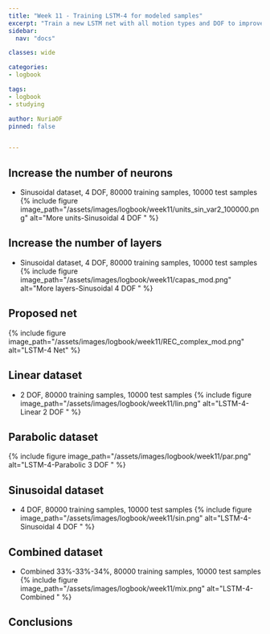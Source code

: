 ```yaml
---
title: "Week 11 - Training LSTM-4 for modeled samples"
excerpt: "Train a new LSTM net with all motion types and DOF to improve results."
sidebar:
  nav: "docs"

classes: wide

categories:
- logbook

tags:
- logbook
- studying

author: NuriaOF
pinned: false


---
```


## Increase the number of neurons

- Sinusoidal dataset, 4 DOF, 80000 training samples, 10000 test samples
{% include figure image_path="/assets/images/logbook/week11/units_sin_var2_100000.png" alt="More units-Sinusoidal 4 DOF " %}

## Increase the number of layers

- Sinusoidal dataset, 4 DOF, 80000 training samples, 10000 test samples
{% include figure image_path="/assets/images/logbook/week11/capas_mod.png" alt="More layers-Sinusoidal 4 DOF " %}

## Proposed net

{% include figure image_path="/assets/images/logbook/week11/REC_complex_mod.png" alt="LSTM-4 Net" %}

## Linear dataset

- 2 DOF, 80000 training samples, 10000 test samples
{% include figure image_path="/assets/images/logbook/week11/lin.png" alt="LSTM-4-Linear 2 DOF " %}

## Parabolic dataset

{% include figure image_path="/assets/images/logbook/week11/par.png" alt="LSTM-4-Parabolic 3 DOF " %}

## Sinusoidal dataset

- 4 DOF, 80000 training samples, 10000 test samples
{% include figure image_path="/assets/images/logbook/week11/sin.png" alt="LSTM-4-Sinusoidal 4 DOF " %}

## Combined dataset

- Combined 33%-33%-34%, 80000 training samples, 10000 test samples
{% include figure image_path="/assets/images/logbook/week11/mix.png" alt="LSTM-4-Combined " %}

## Conclusions

